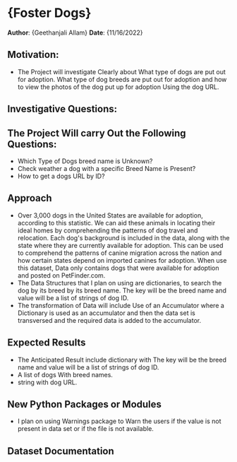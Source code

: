 # {Foster Dogs}

**Author**: {Geethanjali Allam}
**Date**: {11/16/2022}


## Motivation:
* The Project will investigate Clearly about What type of dogs are put out for adoption. What type of dog breeds are put out for adoption and how to view the photos of the dog put up for adoption Using the dog URL.
## Investigative Questions:
## The Project Will carry Out the Following Questions:
* Which Type of Dogs breed name is Unknown?
* Check weather a dog with a specific Breed  Name is Present?
* How to get a dogs URL by ID?



## Approach
* Over 3,000 dogs in the United States are available for adoption, according to this statistic. We can aid these animals in locating their ideal homes by comprehending the patterns of dog travel and relocation.
Each dog's background is included in the data, along with the state where they are currently available for adoption. This can be used to comprehend the patterns of canine migration across the nation and how certain states depend on imported canines for adoption.
When use this dataset, Data only contains dogs that were available for adoption and posted on PetFinder.com.
* The Data Structures that I plan on using are dictionaries, to search the dog by its breed by its breed name. The key will be the breed name and value will be a list of strings of dog ID.
* The transformation of Data will include Use of an Accumulator where a Dictionary is used as an accumulator and then the data set is transversed and the required data is added to the accumulator. 

## Expected Results 

* The Anticipated Result include dictionary with The key will be the breed name and value will be a list of strings of dog ID.
* A list of dogs With breed names.
* string with dog URL.


## New Python Packages or Modules 
* I plan on using Warnings package to Warn the users if the value is not present in data set or if the file is not available.


## Dataset Documentation